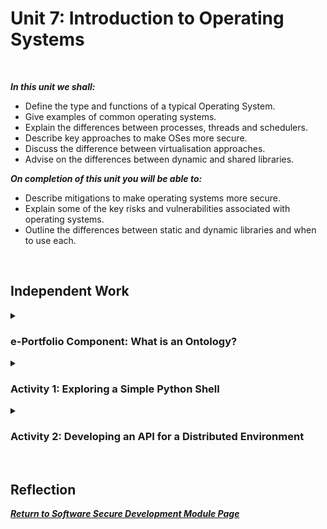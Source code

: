 <!--layout: page
title: "SSDCS Unit 7 "
permalink: /ssdcs_unit7-->

# Unit 7: Introduction to Operating Systems
<br>

_**In this unit we shall:** <br>_

- Define the type and functions of a typical Operating System. <br>
- Give examples of common operating systems.<br>
- Explain the differences between processes, threads and schedulers.<br>
- Describe key approaches to make OSes more secure.<br>
- Discuss the difference between virtualisation approaches.<br>
- Advise on the differences between dynamic and shared libraries.<br>

_**On completion of this unit you will be able to:** <br>_
- Describe mitigations to make operating systems more secure.<br>
- Explain some of the key risks and vulnerabilities associated with operating systems.<br>
- Outline the differences between static and dynamic libraries and when to use each.<br>
<br>

## Independent Work

<details><summary><h3>e-Portfolio Component: What is an Ontology?</h3></summary><br>  
What do you understand about the ontology that has been presented for your reading this week? Could you attempt to define an ontology that would be relevant to the system that you are designing for the summative assessment?
<br>
<img src="images/ssdcs_unit7_equivalence1.png?raw=true"/>
<img src="images/ssdcs_unit7_equivalence2.png?raw=true"/>
</details>

<details><summary><h3>Activity 1: Exploring a Simple Python Shell</h3></summary><br>  
In this session, you will create a command shell in Python, and then run it and answer questions about it. You can use your chosen Jupyter Notebook space for your work.<br>

Review the blogs at Praka (2018) and Szabo (n.d.) and then create a CLI/ shell that implements the following:<br>

- When you enter the command LIST it lists the contents of the current directory<br>
- The ADD command will add the following two numbers together and provide the result<br>
- The HELP command provides a list of commands available<Br>
- The EXIT command exits the shell<br>
- Add suitable comments to your code and add the program to your e-portfolio. Be prepared to demonstrate it in the seminar session next week.<Br>

<img src="images/ssdcs_unit7_simpleshell1.png?raw=true"/>
<img src="images/ssdcs_unit7_simpleshell2.png?raw=true"/>

<!--Run the shell you have created, try a few commands and then answer the questions below. Be prepared to discuss your answers in the seminar.

What are the two main security vulnerabilities with your shell?
What is one recommendation you would make to increase the security of the shell?
Add a section to your e-portfolio that provides a (pseudo)code example of changes you would make to the shell to improve its security.
Remember to also record your results, ideas and team discussions in your e-portfolio.-->
</details>

<details><summary><h3>Activity 2: Developing an API for a Distributed Environment</h3></summary><br>  
In this session, you will create a RESTful API which can be used to create and delete user records. Responses to the questions should be recorded in your e-portfolio.<br>

Using the Jupyter Notebook workspace, create a file named api.py and copy the following code into it (a copy is provided for upload to Codio/GitHub): You can install Jupyter Notebook on your local machine following these instructions or via the University of Essex Software Hub.<Br>

#source of code: Codeburst
<br>

<img src="images/ssdcs_unit7_apiq1.png?raw=true"/><br>
<img src="images/ssdcs_unit7_api1.png?raw=true"/><br>

<img src="images/ssdcs_unit7_apiq23.png?raw=true"/><br>
<img src="images/ssdcs_unit7_api2.png?raw=true"/>
</details>

<!--## Collaboration
<details><summary><h3>Portfolio Component: 'Exploring the Cyclomatic Complexity’s Relevance Today' Teamwork Discussion</h3></summary>

<img src="images/ssdcs_unit5_discussion1.png?raw=true"/>
</details>

<details><summary><h3>Team Bulwark Meeting 4 Minutes</h3></summary>
<br>
<img src="images/ssdcs_unit5_minutes.png?raw=true"/>
</details>-->
<Br>

## Reflection


**_[Return to Software Secure Development Module Page](https://patzsantos.github.io/e-portfolio-uoeo/ssdcs_landing)_**
